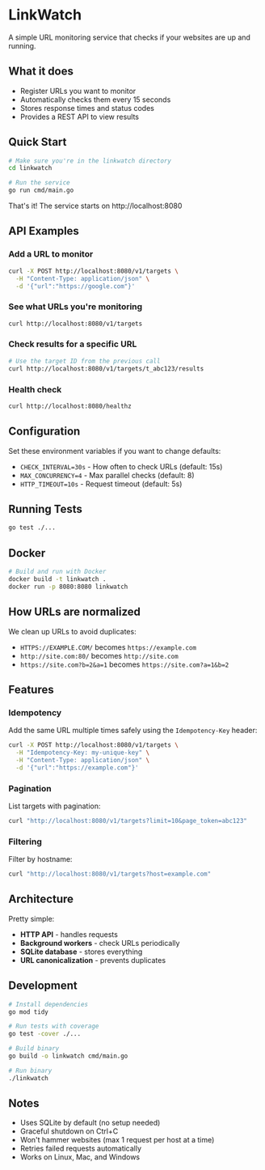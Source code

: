 # LinkWatch

A simple URL monitoring service that checks if your websites are up and running.

## What it does

- Register URLs you want to monitor
- Automatically checks them every 15 seconds
- Stores response times and status codes
- Provides a REST API to view results

## Quick Start

```bash
# Make sure you're in the linkwatch directory
cd linkwatch

# Run the service
go run cmd/main.go
```

That's it! The service starts on http://localhost:8080

## API Examples

### Add a URL to monitor
```bash
curl -X POST http://localhost:8080/v1/targets \
  -H "Content-Type: application/json" \
  -d '{"url":"https://google.com"}'
```

### See what URLs you're monitoring
```bash
curl http://localhost:8080/v1/targets
```

### Check results for a specific URL
```bash
# Use the target ID from the previous call
curl http://localhost:8080/v1/targets/t_abc123/results
```

### Health check
```bash
curl http://localhost:8080/healthz
```

## Configuration

Set these environment variables if you want to change defaults:

- `CHECK_INTERVAL=30s` - How often to check URLs (default: 15s)
- `MAX_CONCURRENCY=4` - Max parallel checks (default: 8)
- `HTTP_TIMEOUT=10s` - Request timeout (default: 5s)

## Running Tests

```bash
go test ./...
```

## Docker

```bash
# Build and run with Docker
docker build -t linkwatch .
docker run -p 8080:8080 linkwatch
```

## How URLs are normalized

We clean up URLs to avoid duplicates:
- `HTTPS://EXAMPLE.COM/` becomes `https://example.com`
- `http://site.com:80/` becomes `http://site.com`
- `https://site.com?b=2&a=1` becomes `https://site.com?a=1&b=2`

## Features

### Idempotency
Add the same URL multiple times safely using the `Idempotency-Key` header:

```bash
curl -X POST http://localhost:8080/v1/targets \
  -H "Idempotency-Key: my-unique-key" \
  -H "Content-Type: application/json" \
  -d '{"url":"https://example.com"}'
```

### Pagination
List targets with pagination:

```bash
curl "http://localhost:8080/v1/targets?limit=10&page_token=abc123"
```

### Filtering
Filter by hostname:

```bash
curl "http://localhost:8080/v1/targets?host=example.com"
```

## Architecture

Pretty simple:
- **HTTP API** - handles requests
- **Background workers** - check URLs periodically  
- **SQLite database** - stores everything
- **URL canonicalization** - prevents duplicates

## Development

```bash
# Install dependencies
go mod tidy

# Run tests with coverage
go test -cover ./...

# Build binary
go build -o linkwatch cmd/main.go

# Run binary
./linkwatch
```

## Notes

- Uses SQLite by default (no setup needed)
- Graceful shutdown on Ctrl+C
- Won't hammer websites (max 1 request per host at a time)
- Retries failed requests automatically
- Works on Linux, Mac, and Windows